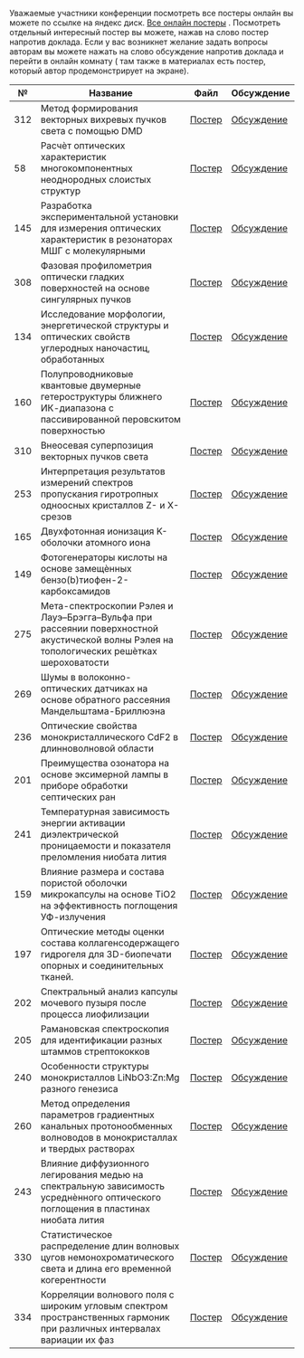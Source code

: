 Уважаемые участники конференции посмотреть все постеры онлайн вы можете по ссылке на яндекс диск. [Все онлайн постеры](https://disk.yandex.ru/d/lJ8xUWdaqvJT8g) . Посмотреть отдельный интересный постер вы можете, нажав на слово постер напротив доклада. Если у вас возникнет желание задать вопросы авторам вы можете нажать на слово обсуждение напротив доклада и перейти в онлайн комнату ( там также в материалах есть постер, который автор продемонстрирует на экране).

| **№** | **Название**                                                                                                                                | **Файл**                                          | **Обсуждение**                                                                    |
| ----- | ------------------------------------------------------------------------------------------------------------------------------------------- | ------------------------------------------------- | --------------------------------------------------------------------------------- |
| 312   | Метод формирования векторных вихревых пучков света с помощью DMD                                                                            | [Постер](https://disk.yandex.ru/i/1pG2-Wc0VtGkxg) | [Обсуждение](https://ivaedu.mephi.ru/#join:tb3090d13-8447-49d6-8ddd-34867ee3d140) |
| 58    | Расчѐт оптических характеристик многокомпонентных неоднородных слоистых структур                                                            | [Постер](https://disk.yandex.ru/d/yBnInScJreaizQ) | [Обсуждение](https://ivaedu.mephi.ru/#join:ta6ac7f3c-13fa-4d9d-9a36-e0f47cee467e) |
| 145   | Разработка экспериментальной установки для измерения оптических характеристик в резонаторах МШГ с молекулярными                             | [Постер](https://disk.yandex.ru/i/LEumhByF3LI06Q) | [Обсуждение](https://ivaedu.mephi.ru/#join:td2829219-4670-43c7-9c82-87bb50c650fa) |
| 308   | Фазовая профилометрия оптически гладких поверхностей на основе сингулярных пучков                                                           | [Постер](https://disk.yandex.ru/i/oRZJLEUOVlfdJA) | [Обсуждение](https://ivaedu.mephi.ru/#join:te31a4822-f3f2-462a-a328-d5011b450fe9) |
| 134   | Исследование морфологии, энергетической структуры и оптических свойств углеродных наночастиц, обработанных                                  | [Постер](https://disk.yandex.ru/i/mYQHBEDADg2hjA) | [Обсуждение](https://ivaedu.mephi.ru/#join:t9db5626e-ad54-485e-97cd-de9a2e2959e0) |
| 160   | Полупроводниковые квантовые двумерные гетероструктуры ближнего ИК-диапазона с пассивированной перовскитом поверхностью                      | [Постер](https://disk.yandex.ru/i/95KE55oy493HAg) | [Обсуждение](https://ivaedu.mephi.ru/#join:t97940d82-9f15-4618-af24-9858a36eddc1) |
| 310   | Внеосевая суперпозиция векторных пучков света                                                                                               | [Постер](https://disk.yandex.ru/i/wpzTLiY35918xw) | [Обсуждение](https://ivaedu.mephi.ru/#join:te205a2b3-8adb-4f4c-8ad6-cfcb8410b4d2) |
| 253   | Интерпретация результатов измерений спектров пропускания гиротропных одноосных кристаллов Z- и X-срезов                                     | [Постер](https://disk.yandex.ru/d/HaQZH4fravAohw) | [Обсуждение](https://ivaedu.mephi.ru/#join:t779febdb-c56c-458d-a91e-c354fafa6041) |
| 165   | Двухфотонная ионизация K-оболочки атомного иона                                                                                             | [Постер](https://disk.yandex.ru/i/QFx--TSXBXMvtQ) | [Обсуждение](https://ivaedu.mephi.ru/#join:t4c8a0d91-4f57-4b69-aa46-188b7249c198) |
| 149   | Фотогенераторы кислоты на основе замещѐнных бензо(b)тиофен-2-карбоксамидов                                                                  | [Постер](https://disk.yandex.ru/d/ljMGUQl8-PgrRA) | [Обсуждение](https://ivaedu.mephi.ru/#join:ta6de1510-773f-4bfe-979a-637c469763d2) |
| 275   | Мета-спектроскопии Рэлея и Лауэ–Брэгга–Вульфа при рассеянии поверхностной акустической волны Рэлея на топологических решѐтках шероховатости | [Постер](https://disk.yandex.ru/d/eHQ2udAkXFt9zA) | [Обсуждение](https://ivaedu.mephi.ru/#join:t1ad352f8-2ce9-42a3-811e-297e4c66dbca) |
| 269   | Шумы в волоконно-оптических датчиках на основе обратного рассеяния Мандельштама-Бриллюэна                                                   | [Постер](https://disk.yandex.ru/i/ywUfN0m3qlWnCA) | [Обсуждение](https://ivaedu.mephi.ru/#join:t3452d214-4c53-429b-bca8-fdd0b1259b46) |
| 236   | Оптические свойства монокристаллического CdF2 в длинноволновой области                                                                      | [Постер](https://disk.yandex.ru/i/0A-9MFo489agcQ) | [Обсуждение](https://ivaedu.mephi.ru/#join:tbb606843-354d-455e-b043-93d688df46f8) |
| 201   | Преимущества oзонатора на основе эксимерной лампы в приборе обработки септических ран                                                       | [Постер](https://disk.yandex.ru/i/rPKEj8eH5dbUAQ) | [Обсуждение](https://ivaedu.mephi.ru/#join:t3f72acdf-201d-4fa9-ac17-e3adf0c71091) |
| 241   | Температурная зависимость энергии активации диэлектрической проницаемости и показателя преломления ниобата лития                            | [Постер](https://disk.yandex.ru/i/gzv37gAVlPbS1Q) | [Обсуждение](https://ivaedu.mephi.ru/#join:tf2d7c0c2-3043-4810-b0f4-f6ebd5e37820) |
| 159   | Влияние размера и состава пористой оболочки микрокапсулы на основе TiO2 на эффективность поглощения УФ-излучения                            | [Постер](https://disk.yandex.ru/i/wIB3-cauCJzgSg) | [Обсуждение](Обсуждение)                                                          |
| 197   | Оптические методы оценки состава коллагенсодержащего гидрогеля для 3D-биопечати опорных и соединительных тканей.                            | [Постер](https://disk.yandex.ru/i/ygmibdjd256yXA) | [Обсуждение](https://ivaedu.mephi.ru/#join:tdc83487b-be51-4d51-bbe4-5610a61d416e) |
| 202   | Спектральный анализ капсулы мочевого пузыря после процесса лиофилизации                                                                     | [Постер](https://disk.yandex.ru/i/7ai-ky3UrmqJCw) | [Обсуждение](https://ivaedu.mephi.ru/#join:tb99b08a6-f8e6-4822-9153-407dbcc0188a) |
| 205   | Рамановская спектроскопия для идентификации разных штаммов стрептококков                                                                    | [Постер](https://disk.yandex.ru/i/xTgvDOJQgcUMSg) | [Обсуждение](https://ivaedu.mephi.ru/#join:t4f38e8d6-8e3b-4917-8437-5c5bda4a8cac) |
| 240   | Особенности структуры монокристаллов LiNbO3:Zn:Mg разного генезиса                                                                          | [Постер](https://disk.yandex.ru/i/3vLfjJSdaEmtmw) | [Обсуждение](https://ivaedu.mephi.ru/#join:t2d2251e4-0b5e-44f2-844c-e87f1746cc47) |
| 260   | Метод определения параметров градиентных канальных протонообменных волноводов в монокристаллах и твердых растворах                          | [Постер](https://disk.yandex.ru/i/SW5dQU17sAngTA) | [Обсуждение](https://ivaedu.mephi.ru/#join:tfd881a21-9755-4c70-b76a-77832202a014) |
| 243   | Влияние диффузионного легирования медью на спектральную зависимость усреднѐнного оптического поглощения в пластинах ниобата лития           | [Постер](https://disk.yandex.ru/i/jvbNp62WC_9jnQ) | [Обсуждение](https://ivaedu.mephi.ru/#join:tb8a87b63-90a2-4425-b7c9-0ff35eeff565) |
| 330   | Статистическое распределение длин волновых цугов немонохроматического света и длина его временной когерентности                             | [Постер](https://disk.yandex.ru/i/mB8qpuXAr1eH4w) | [Обсуждение](https://ivaedu.mephi.ru/#join:td15087f2-d795-4b24-bcb7-bc82025d49b0) |
| 334   | Корреляции волнового поля с широким угловым спектром пространственных гармоник при различных интервалах вариации их фаз                     | [Постер](https://disk.yandex.ru/i/VXki6KJ_7GFl0A) | [Обсуждение](https://ivaedu.mephi.ru/#join:t40dcceac-df4d-41e2-8b29-5cbadc8789a)  |
